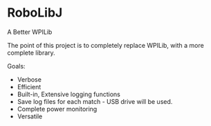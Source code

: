 RoboLibJ
==
A Better WPILib

The point of this project is to completely replace WPILib, with a more complete library.

Goals:
 * Verbose
 * Efficient
 * Built-in, Extensive logging functions
  * Save log files for each match - USB drive will be used.
  * Complete power monitoring
 * Versatile